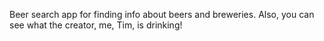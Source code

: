 Beer search app for finding info about beers and breweries. Also, you can see what the creator, me, Tim, is drinking!
